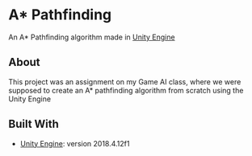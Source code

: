 # A* Pathfinding
An A* Pathfinding algorithm made in [Unity Engine](https://unity.com/)

## About
This project was an assignment on my Game AI class, where we were supposed to create an A* pathfinding algorithm from scratch using the Unity Engine

## Built With
- [Unity Engine](https://unity.com/): version 2018.4.12f1
